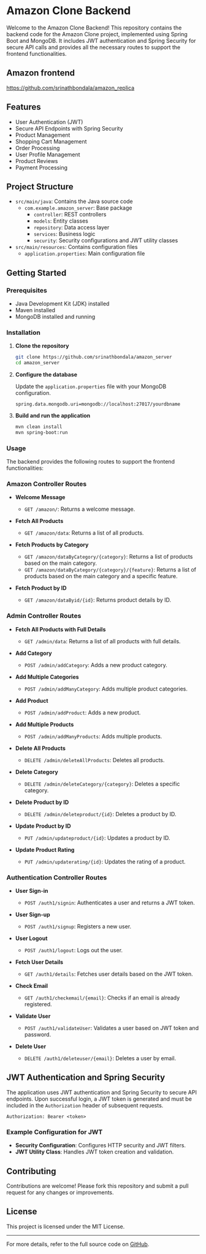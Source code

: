 # Amazon Clone Backend

Welcome to the Amazon Clone Backend! This repository contains the backend code for the Amazon Clone project, implemented using Spring Boot and MongoDB. It includes JWT authentication and Spring Security for secure API calls and provides all the necessary routes to support the frontend functionalities.
## Amazon frontend 
https://github.com/srinathbondala/amazon_replica
## Features

- User Authentication (JWT)
- Secure API Endpoints with Spring Security
- Product Management
- Shopping Cart Management
- Order Processing
- User Profile Management
- Product Reviews
- Payment Processing

## Project Structure

- `src/main/java`: Contains the Java source code
  - `com.example.amazon_server`: Base package
    - `controller`: REST controllers
    - `models`: Entity classes
    - `repository`: Data access layer
    - `services`: Business logic
    - `security`: Security configurations and JWT utility classes
- `src/main/resources`: Contains configuration files
  - `application.properties`: Main configuration file

## Getting Started

### Prerequisites

- Java Development Kit (JDK) installed
- Maven installed
- MongoDB installed and running

### Installation

1. **Clone the repository**

    ```bash
    git clone https://github.com/srinathbondala/amazon_server
    cd amazon_server
    ```

2. **Configure the database**

    Update the `application.properties` file with your MongoDB configuration.

    ```properties
    spring.data.mongodb.uri=mongodb://localhost:27017/yourdbname
    ```

3. **Build and run the application**

    ```bash
    mvn clean install
    mvn spring-boot:run
    ```

### Usage

The backend provides the following routes to support the frontend functionalities:

### Amazon Controller Routes

- **Welcome Message**
  - `GET /amazon/`: Returns a welcome message.

- **Fetch All Products**
  - `GET /amazon/data`: Returns a list of all products.

- **Fetch Products by Category**
  - `GET /amazon/dataByCategory/{category}`: Returns a list of products based on the main category.
  - `GET /amazon/dataByCategory/{category}/{feature}`: Returns a list of products based on the main category and a specific feature.

- **Fetch Product by ID**
  - `GET /amazon/dataByid/{id}`: Returns product details by ID.

### Admin Controller Routes

- **Fetch All Products with Full Details**
  - `GET /admin/data`: Returns a list of all products with full details.

- **Add Category**
  - `POST /admin/addCategory`: Adds a new product category.

- **Add Multiple Categories**
  - `POST /admin/addManyCategory`: Adds multiple product categories.

- **Add Product**
  - `POST /admin/addProduct`: Adds a new product.

- **Add Multiple Products**
  - `POST /admin/addManyProducts`: Adds multiple products.

- **Delete All Products**
  - `DELETE /admin/deleteAllProducts`: Deletes all products.

- **Delete Category**
  - `DELETE /admin/deleteCategory/{category}`: Deletes a specific category.

- **Delete Product by ID**
  - `DELETE /admin/deleteproduct/{id}`: Deletes a product by ID.

- **Update Product by ID**
  - `PUT /admin/updateproduct/{id}`: Updates a product by ID.

- **Update Product Rating**
  - `PUT /admin/updaterating/{id}`: Updates the rating of a product.

### Authentication Controller Routes

- **User Sign-in**
  - `POST /auth1/signin`: Authenticates a user and returns a JWT token.

- **User Sign-up**
  - `POST /auth1/signup`: Registers a new user.

- **User Logout**
  - `POST /auth1/logout`: Logs out the user.

- **Fetch User Details**
  - `GET /auth1/details`: Fetches user details based on the JWT token.

- **Check Email**
  - `GET /auth1/checkemail/{email}`: Checks if an email is already registered.

- **Validate User**
  - `POST /auth1/validateUser`: Validates a user based on JWT token and password.

- **Delete User**
  - `DELETE /auth1/deleteuser/{email}`: Deletes a user by email.

## JWT Authentication and Spring Security

The application uses JWT authentication and Spring Security to secure API endpoints. Upon successful login, a JWT token is generated and must be included in the `Authorization` header of subsequent requests.

```http
Authorization: Bearer <token>
```

### Example Configuration for JWT

- **Security Configuration**: Configures HTTP security and JWT filters.
- **JWT Utility Class**: Handles JWT token creation and validation.

## Contributing

Contributions are welcome! Please fork this repository and submit a pull request for any changes or improvements.

## License

This project is licensed under the MIT License.

---

For more details, refer to the full source code on [GitHub](https://github.com/srinathbondala/amazon_server).
